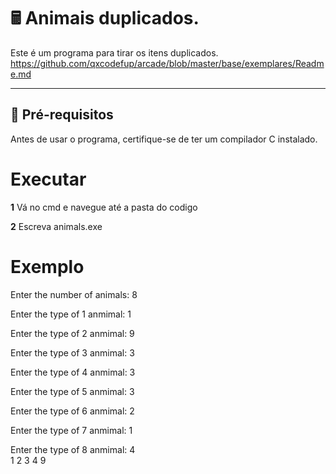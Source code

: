 # 🖩 Animais duplicados.

Este é um programa para tirar os itens duplicados.
https://github.com/qxcodefup/arcade/blob/master/base/exemplares/Readme.md

---

## 🔧 **Pré-requisitos**

Antes de usar o programa, certifique-se de ter um compilador C instalado.

# **Executar**

**1** Vá no cmd e navegue até a pasta do codigo

**2** Escreva animals.exe

# **Exemplo**

Enter the number of animals: 8  

Enter the type of 1 anmimal: 1  

Enter the type of 2 anmimal: 9   

Enter the type of 3 anmimal: 3  

Enter the type of 4 anmimal: 3  

Enter the type of 5 anmimal: 3  

Enter the type of 6 anmimal: 2  

Enter the type of 7 anmimal: 1  

Enter the type of 8 anmimal: 4  
1 2 3 4 9  
